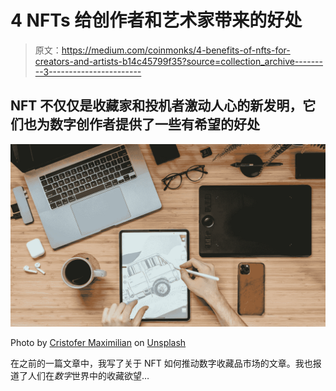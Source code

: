 # 4 NFTs 给创作者和艺术家带来的好处

> 原文：<https://medium.com/coinmonks/4-benefits-of-nfts-for-creators-and-artists-b14c45799f35?source=collection_archive---------3----------------------->

## NFT 不仅仅是收藏家和投机者激动人心的新发明，它们也为数字创作者提供了一些有希望的好处

![](img/9ad82b24058d62d3289a7e5dd8536d61.png)

Photo by [Cristofer Maximilian](https://unsplash.com/@cristofer?utm_source=unsplash&utm_medium=referral&utm_content=creditCopyText) on [Unsplash](https://unsplash.com/?utm_source=unsplash&utm_medium=referral&utm_content=creditCopyText)

在之前的一篇文章中，我写了关于 NFT 如何推动数字收藏品市场的文章。我也报道了人们在*数字*世界中的收藏欲望…